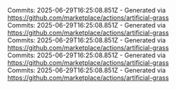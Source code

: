 Commits: 2025-06-29T16:25:08.851Z - Generated via https://github.com/marketplace/actions/artificial-grass
<br>
Commits: 2025-06-29T16:25:08.851Z - Generated via https://github.com/marketplace/actions/artificial-grass
<br>
Commits: 2025-06-29T16:25:08.851Z - Generated via https://github.com/marketplace/actions/artificial-grass
<br>
Commits: 2025-06-29T16:25:08.851Z - Generated via https://github.com/marketplace/actions/artificial-grass
<br>
Commits: 2025-06-29T16:25:08.851Z - Generated via https://github.com/marketplace/actions/artificial-grass
<br>
